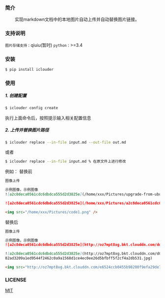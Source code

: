 
### 简介

&nbsp;&nbsp;&nbsp;&nbsp;&nbsp;&nbsp;&nbsp;&nbsp;实现markdown文档中的本地图片自动上传并自动替换图片链接。

### 支持说明

`图片存储支持` : qiuiu(暂时)
`python` : >=3.4


### 安装

```sh
$ pip install iclouder
```

### 使用

##### 1. 创建配置

```sh
$ iclouder config create
```
执行上面命令后，按照提示输入相关配置信息

##### 2. 上传并替换图片路径

```sh
$ iclouder replace --in-file input.md --out-file out.md
```
或者
```sh
$ iclouder replace --in-file input.md % 在原文件上进行修改
```
例如：
替换前
```markdown
图像上传

示例图像，示例图像
![a2c8deca0561cdc6dbdca555d2d3825e](/home/xxx/Pictures/upgrade-from-ubuntu-17.04-to-ubuntu-17.10-07.png

![a2c8deca0561cdc6dbdca555d2d3825e](/home/xxx/Pictures/a2c8deca0561cdc6dbdca555d2d3825e.jpg)

<img src="/home/xxx/Pictures/code1.png" />

```
替换后
```markdown
图像上传

示例图像，示例图像
![a2c8deca0561cdc6dbdca555d2d3825e](http://oz7mpt8xg.bkt.clouddn.com/dd47be5df027d12c82bad5a65bd9d4081d581b1ebbc792fb6510a38c894ef259.png)

![a2c8deca0561cdc6dbdca555d2d3825e](http://oz7mpt8xg.bkt.clouddn.com/d0
82ad3209a1ed9544f2462c0a9a1568d1ce4ec0ee26d5bfbff5f2cf4a2db531.jpg)  

<img src="http://oz7mpt8xg.bkt.clouddn.com/e6524ccb0455b98200f9efa29de7209ebc5cb13c5d00507ca5d56733757b2b93.png" />

```


### LICENSE
[MIT](LICENSE.md)
